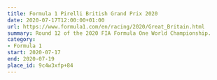 ```yaml
---
title: Formula 1 Pirelli British Grand Prix 2020
date: 2020-07-17T12:00:00+01:00
url: https://www.formula1.com/en/racing/2020/Great_Britain.html
summary: Round 12 of the 2020 FIA Formula One World Championship.
category:
- Formula 1
start: 2020-07-17
end: 2020-07-19
place_id: 9c4w3xfp+84
---
```

